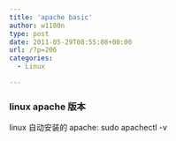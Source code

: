 ```yaml
---
title: 'apache basic'
author: w1100n
type: post
date: 2011-05-29T08:55:08+00:00
url: /?p=206
categories:
  - Linux

---
```

### linux  apache 版本
linux 自动安装的 apache: sudo apachectl -v